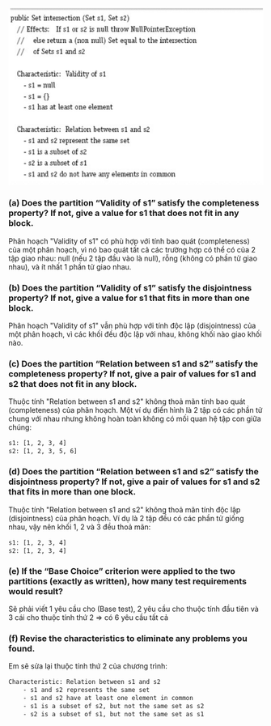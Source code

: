 ![](Images/Annotation2020-09-28183107.png)

### (a) Does the partition “Validity of s1” satisfy the completeness property? If not, give a value for s1 that does not fit in any block.

Phân hoạch "Validity of s1" có phù hợp với tính bao quát (completeness) của một phân hoạch, vì nó bao quát tất cả các trường hợp có thể có của 2 tập giao nhau: null (nếu 2 tập đầu vào là null), rỗng (không có phần tử giao nhau), và ít nhất 1 phần tử giao nhau.

### (b) Does the partition “Validity of s1” satisfy the disjointness property? If not, give a value for s1 that fits in more than one block.

Phân hoạch "Validity of s1" vẫn phù hợp với tính độc lập (disjointness) của một phân hoạch, vì các khối đều độc lập với nhau, không khối nào giao khối nào.

### (c) Does the partition “Relation between s1 and s2” satisfy the completeness property? If not, give a pair of values for s1 and s2 that does not fit in any block.

Thuộc tính "Relation between s1 and s2" không thoả mãn tính bao quát (completeness) của phân hoạch. Một ví dụ điển hình là 2 tập có các phần tử chung với nhau nhưng không hoàn toàn không có mối quan hệ tập con giữa chúng: 
```
s1: [1, 2, 3, 4]
s2: [1, 2, 3, 5, 6]
```

### (d) Does the partition “Relation between s1 and s2” satisfy the disjointness property? If not, give a pair of values for s1 and s2 that fits in more than one block.

Thuộc tính "Relation between s1 and s2" không thoả mãn tính độc lập (disjointness) của phân hoạch. Ví dụ là 2 tập đều có các phần tử giống nhau, vậy nên khối 1, 2 và 3 đều thoả mãn: 
```
s1: [1, 2, 3, 4]
s2: [1, 2, 3, 4]
```
### (e) If the “Base Choice” criterion were applied to the two partitions (exactly as written), how many test requirements would result?

Sẽ phải viết 1 yêu cầu cho (Base test), 2 yêu cầu cho thuộc tính đầu tiên và 3 cái cho thuộc tính thứ 2 => có 6 yêu cầu tất cả

### (f) Revise the characteristics to eliminate any problems you found.

Em sẽ sửa lại thuộc tính thứ 2 của chương trình:
```
Characteristic: Relation between s1 and s2
    - s1 and s2 represents the same set
    - s1 and s2 have at least one element in common
    - s1 is a subset of s2, but not the same set as s2
    - s2 is a subset of s1, but not the same set as s1
```